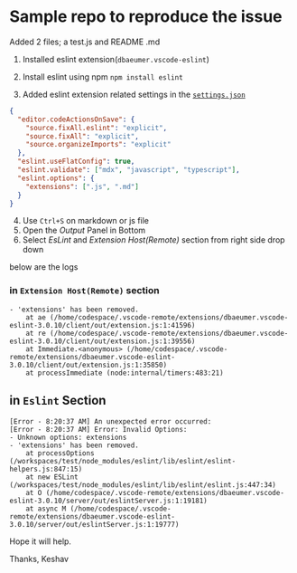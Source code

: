 # Sample repo to reproduce the issue

Added 2 files; a test.js and README .md

1. Installed eslint extension(`dbaeumer.vscode-eslint`)

2. Install eslint using npm `npm install eslint`

3. Added eslint extension related settings in the [`settings.json`](/home/codespace/.vscode-remote/data/Machine/settings.json)

```json
{
  "editor.codeActionsOnSave": {
    "source.fixAll.eslint": "explicit",
    "source.fixAll": "explicit",
    "source.organizeImports": "explicit"
  },
  "eslint.useFlatConfig": true,
  "eslint.validate": ["mdx", "javascript", "typescript"],
  "eslint.options": {
    "extensions": [".js", ".md"]
  }
}
```

4. Use `Ctrl+S` on markdown or js file
5. Open the _Output_ Panel in Bottom
6. Select _EsLint_ and _Extension Host(Remote)_ section from right side drop down

below are the logs

### in `Extension Host(Remote)` section

```log
- 'extensions' has been removed.
    at ae (/home/codespace/.vscode-remote/extensions/dbaeumer.vscode-eslint-3.0.10/client/out/extension.js:1:41596)
    at re (/home/codespace/.vscode-remote/extensions/dbaeumer.vscode-eslint-3.0.10/client/out/extension.js:1:39556)
    at Immediate.<anonymous> (/home/codespace/.vscode-remote/extensions/dbaeumer.vscode-eslint-3.0.10/client/out/extension.js:1:35850)
    at processImmediate (node:internal/timers:483:21)
```

## in `Eslint` Section

```log
[Error - 8:20:37 AM] An unexpected error occurred:
[Error - 8:20:37 AM] Error: Invalid Options:
- Unknown options: extensions
- 'extensions' has been removed.
    at processOptions (/workspaces/test/node_modules/eslint/lib/eslint/eslint-helpers.js:847:15)
    at new ESLint (/workspaces/test/node_modules/eslint/lib/eslint/eslint.js:447:34)
    at O (/home/codespace/.vscode-remote/extensions/dbaeumer.vscode-eslint-3.0.10/server/out/eslintServer.js:1:19181)
    at async M (/home/codespace/.vscode-remote/extensions/dbaeumer.vscode-eslint-3.0.10/server/out/eslintServer.js:1:19777)
```

Hope it will help.

Thanks,
Keshav
